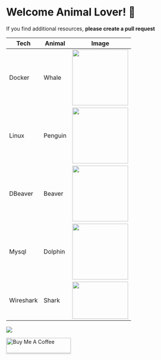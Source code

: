 # Welcome Animal Lover! 🙂
If you find additional resources, **please create a pull request**

| Tech | Animal | Image |
| ------------- | ------------- | ------------- |
| Docker | Whale | <img src = "https://user-images.githubusercontent.com/87289383/229078294-e483b424-b3b0-42de-a1f5-9894876e48a1.png" width="150px" height="150px"> |
| Linux | Penguin  | <img src = "https://user-images.githubusercontent.com/87289383/229080046-61fcb924-53a0-41c8-a208-5be73e8ea510.png" width="150px" height="150px"> |
| DBeaver | Beaver  | <img src = "https://user-images.githubusercontent.com/87289383/229080402-cbc4a852-6eed-4173-b241-0c6c72823248.png" width="150px" height="150px"> |
| Mysql | Dolphin  | <img src = "https://user-images.githubusercontent.com/87289383/229083340-73c8cda2-b11d-4480-9730-6831313f72dc.png" width="150px" height="150px"> |
| Wireshark | Shark  | <img src = "https://user-images.githubusercontent.com/87289383/229086096-b45010f5-083e-4f8a-b755-9efdbb20baa9.png" width="150px" height="100px"> |



<img src="https://i.imgur.com/zovrBw2.png">

<a href="https://www.buymeacoffee.com/iknow" target="_blank"><img src="https://www.buymeacoffee.com/assets/img/custom_images/orange_img.png" alt="Buy Me A Coffee" style="height: 41px !important;width: 174px !important;box-shadow: 0px 3px 2px 0px rgba(190, 190, 190, 0.5) !important;-webkit-box-shadow: 0px 3px 2px 0px rgba(190, 190, 190, 0.5) !important;" ></a>
